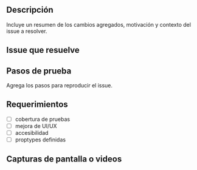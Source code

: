## Descripción

Incluye un resumen de los cambios agregados, motivación y contexto del issue a resolver.

## Issue que resuelve

<!--- Los pull request son aceptados sin estan relacionados con un issue abierto --->
<!--- Agrega el link del issue aquí: -->

## Pasos de prueba

Agrega los pasos para reproducir el issue.

## Requerimientos

* [ ] cobertura de pruebas
* [ ] mejora de UI/UX
* [ ] accesibilidad
* [ ] proptypes definidas

## Capturas de pantalla o videos

